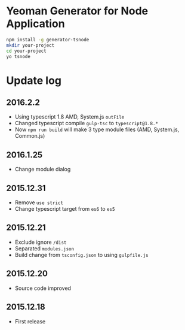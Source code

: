# Yeoman Generator for Node Application

```sh
npm install -g generator-tsnode
mkdir your-project
cd your-project
yo tsnode
```

# Update log

## 2016.2.2
- Using typescript 1.8 AMD, System.js `outFile`
- Changed typescript compile `gulp-tsc` to `typescript@1.8.*`
- Now `npm run build` will make 3 type module files (AMD, System.js, Common.js)

## 2016.1.25
- Change module dialog

## 2015.12.31
- Remove `use strict`
- Change typescript target from `es6` to `es5`

## 2015.12.21
- Exclude ignore `/dist`
- Separated `modules.json`
- Build change from `tsconfig.json` to using `gulpfile.js`

## 2015.12.20
- Source code improved

## 2015.12.18
- First release